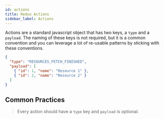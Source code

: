 ```yaml
---
id: actions 
title: Redux Actions 
sidebar_label: Actions
---
```


Actions are a standard javascript object that has two keys, a `type` and a `payload`. The naming of these keys is not required, but it is a common convention and you can leverage a lot of re-usable patterns by sticking with these conventions.

```json
{
  "type": "RESOURCES_FETCH_FINISHED",
  "payload": [
    { "id": 1, "name": "Resource 1" },
    { "id": 2, "name": "Resource 2" }
  ]
}
```

## Common Practices

> Every action should have a `type` key and `payload` is optional.
